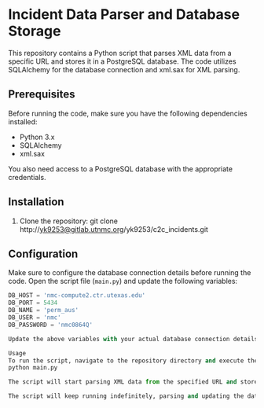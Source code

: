 # Incident Data Parser and Database Storage

This repository contains a Python script that parses XML data from a specific URL and stores it in a PostgreSQL database. The code utilizes SQLAlchemy for the database connection and xml.sax for XML parsing.

## Prerequisites

Before running the code, make sure you have the following dependencies installed:

- Python 3.x
- SQLAlchemy
- xml.sax

You also need access to a PostgreSQL database with the appropriate credentials.

## Installation

1. Clone the repository:
git clone http://yk9253@gitlab.utnmc.org/yk9253/c2c_incidents.git


## Configuration

Make sure to configure the database connection details before running the code. Open the script file (`main.py`) and update the following variables:

```python
DB_HOST = 'nmc-compute2.ctr.utexas.edu'
DB_PORT = 5434
DB_NAME = 'perm_aus'
DB_USER = 'nmc'
DB_PASSWORD = 'nmc0864Q'

Update the above variables with your actual database connection details.

Usage
To run the script, navigate to the repository directory and execute the following command:
python main.py

The script will start parsing XML data from the specified URL and store it in the configured PostgreSQL database. The data is stored in three tables: c2c_incidents, c2c_lanes, and c2c_aff, representing incident data, lane details, and affected lanes, respectively.

The script will keep running indefinitely, parsing and updating the database every 30 seconds (or the specified UPDATE_TIME interval).

